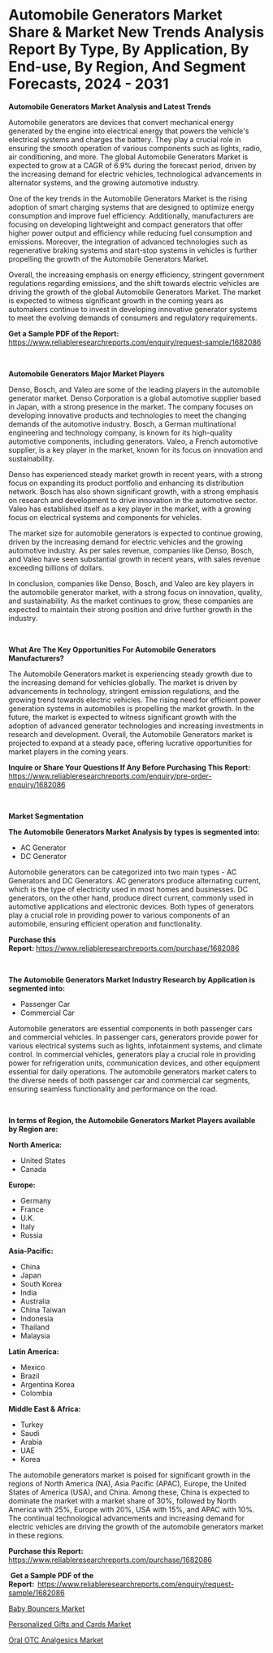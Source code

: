 <p><h1>Automobile Generators Market Share & Market New Trends Analysis Report By Type, By Application, By End-use, By Region, And Segment Forecasts, 2024 - 2031</h1></p><p><strong>Automobile Generators Market Analysis and Latest Trends</strong></p>
<p><p>Automobile generators are devices that convert mechanical energy generated by the engine into electrical energy that powers the vehicle's electrical systems and charges the battery. They play a crucial role in ensuring the smooth operation of various components such as lights, radio, air conditioning, and more. The global Automobile Generators Market is expected to grow at a CAGR of 6.9% during the forecast period, driven by the increasing demand for electric vehicles, technological advancements in alternator systems, and the growing automotive industry.</p><p>One of the key trends in the Automobile Generators Market is the rising adoption of smart charging systems that are designed to optimize energy consumption and improve fuel efficiency. Additionally, manufacturers are focusing on developing lightweight and compact generators that offer higher power output and efficiency while reducing fuel consumption and emissions. Moreover, the integration of advanced technologies such as regenerative braking systems and start-stop systems in vehicles is further propelling the growth of the Automobile Generators Market.</p><p>Overall, the increasing emphasis on energy efficiency, stringent government regulations regarding emissions, and the shift towards electric vehicles are driving the growth of the global Automobile Generators Market. The market is expected to witness significant growth in the coming years as automakers continue to invest in developing innovative generator systems to meet the evolving demands of consumers and regulatory requirements.</p></p>
<p><strong>Get a Sample PDF of the Report:&nbsp;</strong> <a href="https://www.reliableresearchreports.com/enquiry/request-sample/1682086">https://www.reliableresearchreports.com/enquiry/request-sample/1682086</a></p>
<p>&nbsp;</p>
<p><strong>Automobile Generators Major Market Players</strong></p>
<p><p>Denso, Bosch, and Valeo are some of the leading players in the automobile generator market. Denso Corporation is a global automotive supplier based in Japan, with a strong presence in the market. The company focuses on developing innovative products and technologies to meet the changing demands of the automotive industry. Bosch, a German multinational engineering and technology company, is known for its high-quality automotive components, including generators. Valeo, a French automotive supplier, is a key player in the market, known for its focus on innovation and sustainability.</p><p>Denso has experienced steady market growth in recent years, with a strong focus on expanding its product portfolio and enhancing its distribution network. Bosch has also shown significant growth, with a strong emphasis on research and development to drive innovation in the automotive sector. Valeo has established itself as a key player in the market, with a growing focus on electrical systems and components for vehicles.</p><p>The market size for automobile generators is expected to continue growing, driven by the increasing demand for electric vehicles and the growing automotive industry. As per sales revenue, companies like Denso, Bosch, and Valeo have seen substantial growth in recent years, with sales revenue exceeding billions of dollars.</p><p>In conclusion, companies like Denso, Bosch, and Valeo are key players in the automobile generator market, with a strong focus on innovation, quality, and sustainability. As the market continues to grow, these companies are expected to maintain their strong position and drive further growth in the industry.</p></p>
<p>&nbsp;</p>
<p><strong>What Are The Key Opportunities For Automobile Generators Manufacturers?</strong></p>
<p><p>The Automobile Generators market is experiencing steady growth due to the increasing demand for vehicles globally. The market is driven by advancements in technology, stringent emission regulations, and the growing trend towards electric vehicles. The rising need for efficient power generation systems in automobiles is propelling the market growth. In the future, the market is expected to witness significant growth with the adoption of advanced generator technologies and increasing investments in research and development. Overall, the Automobile Generators market is projected to expand at a steady pace, offering lucrative opportunities for market players in the coming years.</p></p>
<p><strong>Inquire or Share Your Questions If Any Before Purchasing This Report:</strong> <a href="https://www.reliableresearchreports.com/enquiry/pre-order-enquiry/1682086">https://www.reliableresearchreports.com/enquiry/pre-order-enquiry/1682086</a></p>
<p>&nbsp;</p>
<p><strong>Market Segmentation</strong></p>
<p><strong>The Automobile Generators Market Analysis by types is segmented into:</strong></p>
<p><ul><li>AC Generator</li><li>DC Generator</li></ul></p>
<p><p>Automobile generators can be categorized into two main types - AC Generators and DC Generators. AC generators produce alternating current, which is the type of electricity used in most homes and businesses. DC generators, on the other hand, produce direct current, commonly used in automotive applications and electronic devices. Both types of generators play a crucial role in providing power to various components of an automobile, ensuring efficient operation and functionality.</p></p>
<p><strong>Purchase this Report:&nbsp;</strong><a href="https://www.reliableresearchreports.com/purchase/1682086">https://www.reliableresearchreports.com/purchase/1682086</a></p>
<p>&nbsp;</p>
<p><strong>The Automobile Generators Market Industry Research by Application is segmented into:</strong></p>
<p><ul><li>Passenger Car</li><li>Commercial Car</li></ul></p>
<p><p>Automobile generators are essential components in both passenger cars and commercial vehicles. In passenger cars, generators provide power for various electrical systems such as lights, infotainment systems, and climate control. In commercial vehicles, generators play a crucial role in providing power for refrigeration units, communication devices, and other equipment essential for daily operations. The automobile generators market caters to the diverse needs of both passenger car and commercial car segments, ensuring seamless functionality and performance on the road.</p></p>
<p>&nbsp;</p>
<p><strong>In terms of Region, the Automobile Generators Market Players available by Region are:</strong></p>
<p>
    <p> <strong> North America: </strong>
        <ul>
            <li>United States</li>
            <li>Canada</li>
        </ul>
        </p> 
    <p> <strong> Europe: </strong>
        <ul>
            <li>Germany</li>
            <li>France</li>
            <li>U.K.</li>
            <li>Italy</li>
            <li>Russia</li>
        </ul>
        </p> 
    <p> <strong> Asia-Pacific: </strong>
        <ul>
            <li>China</li>
            <li>Japan</li>
            <li>South Korea</li>
            <li>India</li>
            <li>Australia</li>
            <li>China Taiwan</li>
            <li>Indonesia</li>
            <li>Thailand</li>
            <li>Malaysia</li>
        </ul>
        </p> 
    <p> <strong> Latin America: </strong>
        <ul>
            <li>Mexico</li>
            <li>Brazil</li>
            <li>Argentina Korea</li>
            <li>Colombia</li>
        </ul>
        </p> 
    <p> <strong> Middle East & Africa: </strong>
        <ul>
            <li>Turkey</li>
            <li>Saudi</li>
            <li>Arabia</li>
            <li>UAE</li>
            <li>Korea</li>
        </ul>
    </p>
    </p>
<p><p>The automobile generators market is poised for significant growth in the regions of North America (NA), Asia Pacific (APAC), Europe, the United States of America (USA), and China. Among these, China is expected to dominate the market with a market share of 30%, followed by North America with 25%, Europe with 20%, USA with 15%, and APAC with 10%. The continual technological advancements and increasing demand for electric vehicles are driving the growth of the automobile generators market in these regions.</p></p>
<p><strong>Purchase this Report: </strong><a href="https://www.reliableresearchreports.com/purchase/1682086">https://www.reliableresearchreports.com/purchase/1682086</a></p>
<p>&nbsp;<strong>Get a Sample PDF of the Report:&nbsp;&nbsp;</strong><a href="https://www.reliableresearchreports.com/enquiry/request-sample/1682086">https://www.reliableresearchreports.com/enquiry/request-sample/1682086</a></p>
<p><strong></strong></p>
<p><p><a href="https://view.publitas.com/reportprime-1/baby-bouncers-market-with-the-goal-of-estimating-the-market-size-and-future-growth-potential-of-various-market-segments-based-on-component-applications-end-user-and-region/">Baby Bouncers Market</a></p><p><a href="https://view.publitas.com/reportprime-1/personalized-gifts-and-cards-market-challenges-opportunities-and-growth-drivers-and-major-market-players-forecasted-for-period-from-2023-2030/">Personalized Gifts and Cards Market</a></p><p><a href="https://view.publitas.com/reportprime-1/oral-otc-analgesics-market-with-the-goal-of-estimating-the-market-size-and-future-growth-potential-of-various-market-segments-based-on-component-applications-end-user-and-region/">Oral OTC Analgesics Market</a></p></p>